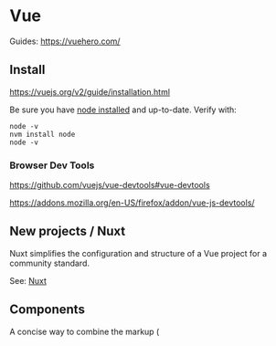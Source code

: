 # Vue

Guides:
https://vuehero.com/


## Install

https://vuejs.org/v2/guide/installation.html

Be sure you have [node installed](node.md) and up-to-date. Verify with:

    node -v
    nvm install node
    node -v


### Browser Dev Tools

https://github.com/vuejs/vue-devtools#vue-devtools

https://addons.mozilla.org/en-US/firefox/addon/vue-js-devtools/


## New projects / Nuxt

Nuxt simplifies the configuration and structure of a Vue project for a community standard. 

See: [Nuxt](nuxt.md)


## Components

A concise way to combine the markup (<template>), logic (<script>) and styling (<style>) in a single .vue file. 

https://vuejs.org/v2/guide/components.html#Dynamic-Components
Components Basics — Vue.js

```
<template>
  <div class="component">
    <draggable :list="list">
      <div v-for="element in list" :key="element.name" class="dragArea">
        {{ element.name }}
      </div>
    </draggable>
    <slot />
  </div>
</template>

<script>
import draggable from 'vuedraggable'
// import axios from 'axios'

export default {
  components: {
    draggable,
  },
  // https://vuejs.org/v2/guide/components-props.html#Type-Checks
  // String, Number, Boolean, Array, Object, Date, Function, Symbol
  props: {
    person: {
      type: Object,
      default: () => {},
    },
    parameter: {
      type: String,
      default: 'Greetings',
    },
    something: Boolean,
  },
  // https://nuxtjs.org/guide/async-data/
  /* async asyncData({ params }) {
    const { data } = await axios.get(`http://localhost:8888/json-path/data`)
    return { items: data }
  },
  */
  data() {
    return {
      list: [{ name: 'One' }, { name: 'Two' }, { name: 'Three' }],
    }
  },
  computed: {},
}
</script>

<style>
.dragArea {
  position: relative;
  text-align: left;
  display: inline-block;
  margin: 0;
  width: 150px;
  height: 150px;
  vertical-align: top;
}
</style>
```

### Renderless Components

https://dev.to/codinglukas/vue-js-pattern-for-async-requests-using-renderless-components-3gd

### Templates

https://vuejs.org/v2/guide/syntax.html

Common patterns:

List rendering
https://vuejs.org/v2/guide/list.html#key

### Scripts

The script block is where you put logic related to your component. 

data is made up of properties
computed is made up of getters.

via:
https://stackoverflow.com/questions/58931647/nuxt-component-computed-vs-data

### Dynamic Styles

https://stackoverflow.com/questions/47322875/vue-js-dynamic-style-with-variables


## Environment Variables (dotenv)

see [Nuxt](nuxt.md)


## Slots & Props

Use Props when you want to pass in a js object to a child component.

Use Slots when you want to pass in template markup to a child component. 

https://vuejs.org/v2/guide/components-props.html
Props — Vue.js
https://vuejs.org/v2/guide/components-slots.html#Scoped-Slots
Slots — Vue.js
https://github.com/vuejs/rfcs/blob/master/active-rfcs/0001-new-slot-syntax.md
rfcs/0001-new-slot-syntax.md at master · vuejs/rfcs
https://www.google.com/search?client=ubuntu&channel=fs&q=vue+props+vs+slots&ie=utf-8&oe=utf-8
vue props vs slots - Google Search
https://medium.com/@nicomeyer/vue-js-slots-vs-props-af87078a8bd
Vue.js: slots vs. props - Nico Meyer - Medium



## Forms


## Routing

In your script section, use:

    router.push({name: "yourroutename")

router.push("yourroutename") is NOT the same as router.push({name: "yourroutename"). First one defines the route directly. The second one takes the route with the specified name. 

via:
https://stackoverflow.com/questions/35664550/vue-js-redirection-to-another-page


## Custom Events

If you need to signal a parent component of something that has happened in a child component, use $emit. 

Note:
If you've hit a situation where this pattern comes up, it may be a good time to consider using [vuex](vuex.md).

Child component triggers clicked event:

```
export default {
  methods: {
    onClickButton (event) {
      this.$emit('clicked', 'someValue')
    }
  }
}
```

Parent component receive clicked event:

```
<div>
  <child @clicked="onClickChild"></child>
</div>

```

Then, in the parent script block, handle the emitted event as needed:

```
export default {
  methods: {
    onClickChild (value) {
      console.log(value) // someValue
    }
  }
}
```

via:
https://forum.vuejs.org/t/passing-data-back-to-parent/1201

